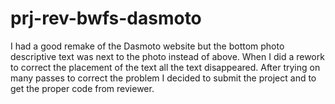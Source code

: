 # prj-rev-bwfs-dasmoto
I had a good remake of the Dasmoto website but the bottom photo descriptive text was next to the photo instead of above. When I did a rework to correct the placement of the text all the text disappeared.
After trying on many passes to correct the problem I decided to submit the project and to get the proper code from reviewer.
